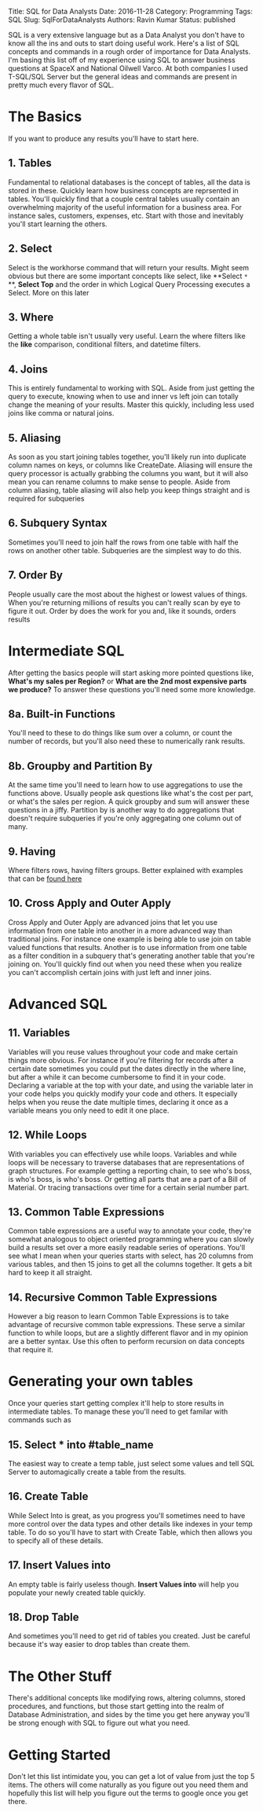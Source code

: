 Title: SQL for Data Analysts
Date: 2016-11-28
Category: Programming 
Tags: SQL
Slug: SqlForDataAnalysts 
Authors: Ravin Kumar
Status: published

SQL is a very extensive language but as a Data Analyst you don't have to know
all the ins and outs to start doing useful work. Here's a list of SQL concepts
and commands in a rough order of importance for Data Analysts. I'm basing this
list off of my experience using SQL to answer business questions at 
SpaceX and National Oilwell Varco. At both companies I used T-SQL/SQL Server
but the general ideas and commands are present in pretty much every flavor of
SQL.

# The Basics
If you want to produce any results you'll have to start here.

## 1. Tables
Fundamental to relational databases is the concept of tables, all the data
is stored in these. Quickly learn how business concepts are reprsented in
tables. You'll quickly find that a couple central tables usually contain an
overwhelming majority of the useful information for a business area. For instance
sales, customers, expenses, etc. Start with those and inevitably
you'll start learning the others.

## 2. Select
Select is the workhorse command that will return your results. Might seem
obvious but there are some important concepts like select, like **Select `*` **,
**Select Top** and the order in which Logical Query Processing executes a Select.
More on this later

## 3. Where
Getting a whole table isn't usually very useful. Learn the where filters
like the **like** comparison, conditional filters, and datetime filters.

## 4. Joins
This is entirely fundamental to working with SQL. Aside from just getting
the query to execute, knowing when to use and inner vs left join can totally
change the meaning of your results. Master this quickly, including less
used joins like comma or natural joins.

## 5. Aliasing
As soon as you start joining tables together, you'll likely run into
duplicate column names on keys, or columns like CreateDate. Aliasing
will ensure the query processor is actually grabbing the columns you want,
but it will also mean you can rename columns to make sense to people. Aside from
column aliasing, table aliasing will also help you keep things straight and
is required for subqueries

## 6. Subquery Syntax
Sometimes you'll need to join half the rows from one table with half the rows
on another other table. Subqueries are the simplest way to do this.

## 7. Order By
People usually care the most about the highest or lowest values of things. When
you're returning millions of results you can't really scan by eye to figure
it out. Order by does the work for you and, like it sounds, orders results

# Intermediate SQL
After getting the basics people will start asking more pointed questions like,
**What's my sales per Region?** or **What are the 2nd most expensive parts
we produce?** To answer these questions you'll need some more knowledge.

## 8a. Built-in Functions
You'll need to these to do things like sum over a column, or count the number
of records, but you'll also need these to numerically rank results.

## 8b. Groupby and Partition By
At the same time you'll need to learn how to use aggregations to use the functions
above. Usually people ask questions like what's the cost per part, or what's the
sales per region. A quick groupby and sum will answer these questions in a jiffy.
Partition by is another way to do aggregations that doesn't require subqueries
if you're only aggregating one column out of many. 

## 9. Having
Where filters rows, having filters groups. Better explained with examples
that can be [found here](http://www.w3schools.com/sql/sql_having.asp)

## 10. Cross Apply and Outer Apply
Cross Apply and Outer Apply are advanced joins that let you use information
from one table into another in a more advanced way than traditional joins.
For instance one example is being able to use join on table valued functions
that results. Another is to use information from one table as a filter condition
in a subquery that's generating another table that you're joining on. You'll
quickly find out when you need these when you realize you can't accomplish certain
joins with just left and inner joins.

# Advanced SQL
## 11. Variables
Variables will you reuse values throughout your code and make certain things
more obvious. For instance if you're filtering for records after a certain date
sometimes you could put the dates directly in the where line, but after a while
it can become cumbersome to find it in your code. Declaring a variable at the
top with your date, and using the variable later in your code helps you
quickly modify your code and others. It especially helps when you reuse
the date multiple times, declaring it once as a variable means you only
need to edit it one place.

## 12. While Loops 
With variables you can effectively use while loops. Variables and while loops
will be necessary to traverse databases that are representations of graph structures.
For example getting a reporting chain, to see who's boss, is who's boss, is who's boss.
Or getting all parts that are a part of a Bill of Material. Or tracing transactions
over time for a certain serial number part.

## 13. Common Table Expressions 
Common table expressions are a useful way to annotate your code, they're
somewhat analogous to object oriented programming where you can slowly
build a results set over a more easily readable series of operations. You'll
see what I mean when your queries starts with select, has 20 columns from
various tables, and then 15 joins to get all the columns together. It gets
a bit hard to keep it all straight. 

## 14. Recursive Common Table Expressions
However a big reason to learn Common Table Expressions is to take advantage
of recursive common table expressions. These serve a similar function
to while loops, but are a slightly different flavor and in my opinion are
a better syntax. Use this often to perform recursion on data concepts 
that require it.

# Generating your own tables
Once your queries start getting complex it'll help to store results
in intermediate tables. To manage these you'll need to get familar with commands
such as 

## 15. Select * into #table_name
The easiest way to create a temp table, just select some values and 
tell SQL Server to automagically create a table from the results.

## 16. Create Table
While Select Into is great, as you progress you'll sometimes need to
have more control over the data types and other details like indexes in your 
temp table. To do so you'll have to start with Create Table, which then allows
you to specify all of these details. 

## 17. Insert Values into
An empty table is fairly useless though. **Insert Values into** will
help you populate your newly created table quickly.

## 18. Drop Table
And sometimes you'll need to get rid of tables you created. Just be careful
because it's way easier to drop tables than create them.

# The Other Stuff
There's additional concepts like modifying rows, altering columns,
stored procedures, and functions, but those start getting into the realm
of Database Administration, and sides by the time you get here anyway
you'll be strong enough with SQL to figure out what you need.

# Getting Started
Don't let this list intimidate you, you can get a lot of value from just
the top 5 items. The others will come naturally as you figure out you need them
and hopefully this list will help you figure out the terms to google once
you get there.
